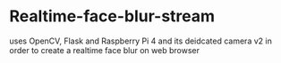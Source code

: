 # Realtime-face-blur-stream
uses OpenCV, Flask and Raspberry Pi 4 and its deidcated camera v2 in order to create a realtime face blur on web browser
